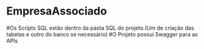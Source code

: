 # EmpresaAssociado

#Os Scripts SQL estão dentro da pasta SQL do projeto.(Um de criação das tabelas e outro do banco se necessário)
#O Projeto possui Swagger para as APIs
